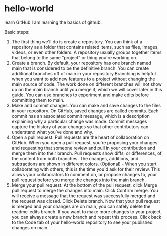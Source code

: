 # hello-world
learn GitHub
I am learning the basics of github.

Basic steps:
1. The first thing we'll do is create a repository. You can think of a repository as a folder that contains related items, such as files, images, videos, or even other folders. A repository usually groups together items that belong to the same "project" or thing you're working on.
2. Create a branch. By default, your repository has one branch named main that is considered to be the definitive branch. You can create additional branches off of main in your repository.Branching is helpful when you want to add new features to a project without changing the main source of code. The work done on different branches will not show up on the main branch until you merge it, which we will cover later in this guide. You can use branches to experiment and make edits before committing them to main.
3. Make and commit changes. You can make and save changes to the files in your repository. On GitHub, saved changes are called commits. Each commit has an associated commit message, which is a description explaining why a particular change was made. Commit messages capture the history of your changes so that other contributors can understand what you’ve done and why.
4. Open a pull request. Pull requests are the heart of collaboration on GitHub. When you open a pull request, you're proposing your changes and requesting that someone review and pull in your contribution and merge them into their branch. Pull requests show diffs, or differences, of the content from both branches. The changes, additions, and subtractions are shown in different colors.
(Optional) - When you start collaborating with others, this is the time you'd ask for their review. This allows your collaborators to comment on, or propose changes to, your pull request before you merge the changes into the main branch.
5. Merge your pull request. At the bottom of the pull request, click Merge pull request to merge the changes into main.
Click Confirm merge. You will receive a message that the request was successfully merged and the request was closed.
Click Delete branch. Now that your pull request is merged and your changes are on main, you can safely delete the readme-edits branch. If you want to make more changes to your project, you can always create a new branch and repeat this process.
Click back to the Code tab of your hello-world repository to see your published changes on main.

